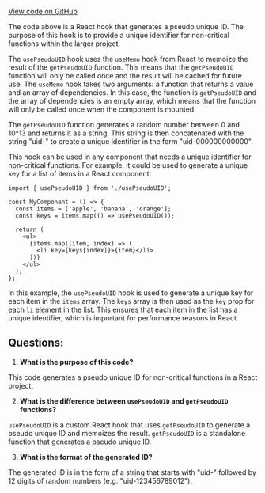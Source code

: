 [View code on GitHub](https://github.com/technologiestiftung/kulturdaten-frontend/blob/master/lib/uid.ts)

The code above is a React hook that generates a pseudo unique ID. The purpose of this hook is to provide a unique identifier for non-critical functions within the larger project. 

The `usePseudoUID` hook uses the `useMemo` hook from React to memoize the result of the `getPseudoUID` function. This means that the `getPseudoUID` function will only be called once and the result will be cached for future use. The `useMemo` hook takes two arguments: a function that returns a value and an array of dependencies. In this case, the function is `getPseudoUID` and the array of dependencies is an empty array, which means that the function will only be called once when the component is mounted.

The `getPseudoUID` function generates a random number between 0 and 10^13 and returns it as a string. This string is then concatenated with the string "uid-" to create a unique identifier in the form "uid-000000000000".

This hook can be used in any component that needs a unique identifier for non-critical functions. For example, it could be used to generate a unique key for a list of items in a React component:

```
import { usePseudoUID } from './usePseudoUID';

const MyComponent = () => {
  const items = ['apple', 'banana', 'orange'];
  const keys = items.map(() => usePseudoUID());

  return (
    <ul>
      {items.map((item, index) => (
        <li key={keys[index]}>{item}</li>
      ))}
    </ul>
  );
};
```

In this example, the `usePseudoUID` hook is used to generate a unique key for each item in the `items` array. The `keys` array is then used as the `key` prop for each `li` element in the list. This ensures that each item in the list has a unique identifier, which is important for performance reasons in React.
## Questions: 
 1. **What is the purpose of this code?** 

This code generates a pseudo unique ID for non-critical functions in a React project.

2. **What is the difference between `usePseudoUID` and `getPseudoUID` functions?**

`usePseudoUID` is a custom React hook that uses `getPseudoUID` to generate a pseudo unique ID and memoizes the result. `getPseudoUID` is a standalone function that generates a pseudo unique ID.

3. **What is the format of the generated ID?**

The generated ID is in the form of a string that starts with "uid-" followed by 12 digits of random numbers (e.g. "uid-123456789012").